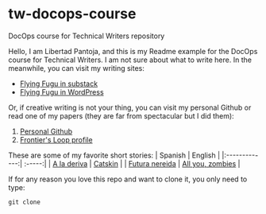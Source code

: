 # tw-docops-course
DocOps course for Technical Writers repository

Hello, I am Libertad Pantoja, and this is my Readme example for the DocOps course for Technical Writers. I am not sure about what to write here. In the meanwhile, you can visit my writing sites:

* [Flying Fugu in substack](https://flyingfugu.substack.com/)
* [Flying Fugu in WordPress](https://libertadph.wordpress.com/)

Or, if creative writing is not your thing, you can visit my personal Github or read one of my papers (they are far from spectacular but I did them):
1. [Personal Github](https://github.com/LiberPH)
2. [Frontier's Loop profile](https://loop.frontiersin.org/people/200142/overview)

These are some of my favorite short stories:
| Spanish           | English  |
|:-------------:| :-----:|
| [A la deriva](https://www.ingenieria.unam.mx/dcsyhfi/material_didactico/Literatura_Hispanoamericana_Contemporanea/Autores_Q/QUIROGA/A.pdf) | [Catskin](http://www.lightspeedmagazine.com/fiction/catskin/) |
| [Futura nereida](https://www.lashistorias.com.mx/index.php/archivo/futura-nereida/)      |  [All you, zombies](https://gist.github.com/defunkt/759182/ad44c6135d168ae54503a281bb7e1a24c6c2ea0c)  |

If for any reason you love this repo and want to clone it, you only need to type:
```
git clone
```
